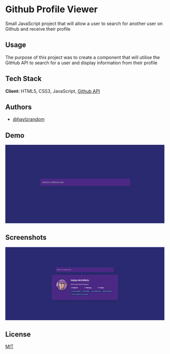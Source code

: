 # Github Profile Viewer

Small JavaScript project that will allow a user to search for another user on
Github and receive their profile

## Usage

The purpose of this project was to create a component that will utilise the
GitHub API to search for a user and display information from their profile

## Tech Stack

**Client:** HTML5, CSS3, JavaScript,
[Github API](https://docs.github.com/en/rest)

## Authors

- [@haylzrandom](https://www.github.com/haylzrandom)

## Demo

<img src="../../assets/gifs/github-profile.gif" alt="Github Profile Viewer Gif" width="500"  />

## Screenshots

<img src="../../assets/screenshots/GitHub-Profiles.png" alt="Github Profile Viewer Screenshot" width="500" />

## License

[MIT](https://choosealicense.com/licenses/mit/)
